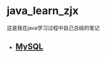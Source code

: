 # java_learn_zjx
这是我在java学习过程中自己总结的笔记



- ## [MySQL](https://github.com/jingxuantju/java_learn_zjx/blob/main/MySQL/MySQL.md#mysql)